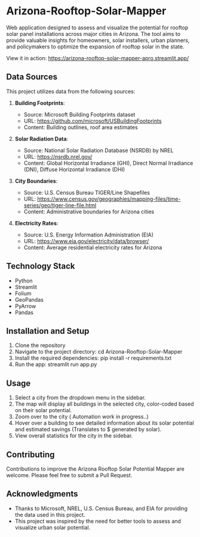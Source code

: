 # Arizona-Rooftop-Solar-Mapper
Web application designed to assess and visualize the potential for rooftop solar panel installations across major cities in Arizona. The tool aims to provide valuable insights for homeowners, solar installers, urban planners, and policymakers to optimize the expansion of rooftop solar in the state.

View it in action: https://arizona-rooftop-solar-mapper-apro.streamlit.app/

## Data Sources

This project utilizes data from the following sources:

1. **Building Footprints**: 
   - Source: Microsoft Building Footprints dataset
   - URL: https://github.com/microsoft/USBuildingFootprints
   - Content: Building outlines, roof area estimates

2. **Solar Radiation Data**:
   - Source: National Solar Radiation Database (NSRDB) by NREL
   - URL: https://nsrdb.nrel.gov/
   - Content: Global Horizontal Irradiance (GHI), Direct Normal Irradiance (DNI), Diffuse Horizontal Irradiance (DHI)

3. **City Boundaries**:
   - Source: U.S. Census Bureau TIGER/Line Shapefiles
   - URL: https://www.census.gov/geographies/mapping-files/time-series/geo/tiger-line-file.html
   - Content: Administrative boundaries for Arizona cities

4. **Electricity Rates**:
   - Source: U.S. Energy Information Administration (EIA)
   - URL: https://www.eia.gov/electricity/data/browser/
   - Content: Average residential electricity rates for Arizona

## Technology Stack

- Python
- Streamlit
- Folium
- GeoPandas
- PyArrow
- Pandas

## Installation and Setup

1. Clone the repository
2. Navigate to the project directory: cd Arizona-Rooftop-Solar-Mapper
3. Install the required dependencies: pip install -r requirements.txt
4. Run the app: streamlit run app.py

## Usage

1. Select a city from the dropdown menu in the sidebar.
2. The map will display all buildings in the selected city, color-coded based on their solar potential.
3. Zoom over to the city ( Automation work in progress..)
4. Hover over a building to see detailed information about its solar potential and estimated savings (Translates to $ generated by solar).
5. View overall statistics for the city in the sidebar.

## Contributing

Contributions to improve the Arizona Rooftop Solar Potential Mapper are welcome. Please feel free to submit a Pull Request.

## Acknowledgments

- Thanks to Microsoft, NREL, U.S. Census Bureau, and EIA for providing the data used in this project.
- This project was inspired by the need for better tools to assess and visualize urban solar potential.
